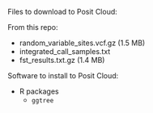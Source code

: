Files to download to Posit Cloud:

From this repo:

* random_variable_sites.vcf.gz (1.5 MB)
* integrated_call_samples.txt
* fst_results.txt.gz (1.4 MB)


Software to install to Posit Cloud:

* R packages
	* `ggtree`